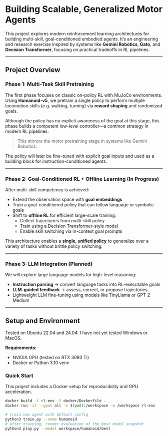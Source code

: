 # Building Scalable, Generalized Motor Agents

This project explores modern reinforcement learning architectures for building
multi-skill, goal-conditioned embodied agents.
It’s an engineering and research exercise inspired by systems like **Gemini
Robotics**, **Gato**, and **Decision Transformer**, focusing on practical
tradeoffs in RL pipelines.

---

## Project Overview

### Phase 1: Multi-Task Skill Pretraining

The first phase focuses on classic on-policy RL with MuJoCo environments.
Using **Humanoid-v5**, we pretrain a single policy to perform multiple
locomotion skills (e.g. walking, turning) via **reward shaping** and randomized goals.

Although the policy has no explicit awareness of the goal at this stage, this
phase builds a competent low-level controller—a common strategy in modern RL pipelines.

> This mirrors the motor pretraining stage in systems like Gemini Robotics.

The policy will later be fine-tuned with explicit goal inputs and used as a building
block for instruction-conditioned agents.

---

### Phase 2: Goal-Conditioned RL + Offline Learning (In Progress)

After multi-skill competency is achieved:

- Extend the observation space with **goal embeddings**
- Train a goal-conditioned policy that can follow language or symbolic goals
- Shift to **offline RL** for efficient large-scale training:
  - Collect trajectories from multi-skill policy
  - Train using a Decision Transformer-style model
  - Enable skill switching via in-context goal prompts

This architecture enables a **single, unified policy** to generalize over a
variety of tasks without brittle policy switching.

---

### Phase 3: LLM Integration (Planned)

We will explore large language models for high-level reasoning:

- **Instruction parsing** → convert language tasks into RL-executable goals
- **LLM-guided feedback** → assess, correct, or propose trajectories
- Lightweight LLM fine-tuning using models like TinyLlama or GPT-2 Medium

---

## Setup and Environment

Tested on Ubuntu 22.04 and 24.04. I have not yet tested Windows or MacOS.

**Requirements:**

- NVIDIA GPU (tested on RTX 3080 Ti)
- Docker or Python 3.10 venv

### Quick Start

This project includes a Docker setup for reproducibility and GPU acceleration.

```bash
docker build -t rl-env -f docker/Dockerfile .
docker run -it --gpus all -v $(pwd):/workspace -w /workspace rl-env

# train new agent with default config
python3 train.py --name humanoid
# after training, render evaluation of the best model snapshot
python3 play.py --model workspace/humanoid/best
```

